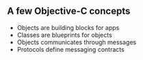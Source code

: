 A few Objective-C concepts
---

* Objects are building blocks for apps
* Classes are blueprints for objects
* Objects communicates through messages
* Protocols define messaging contracts


